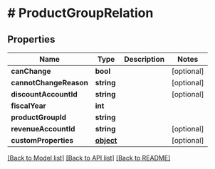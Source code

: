 # # ProductGroupRelation

## Properties

Name | Type | Description | Notes
------------ | ------------- | ------------- | -------------
**canChange** | **bool** |  | [optional] 
**cannotChangeReason** | **string** |  | [optional] 
**discountAccountId** | **string** |  | [optional] 
**fiscalYear** | **int** |  | 
**productGroupId** | **string** |  | 
**revenueAccountId** | **string** |  | [optional] 
**customProperties** | [**object**](.md) |  | [optional] 

[[Back to Model list]](../../README.md#documentation-for-models) [[Back to API list]](../../README.md#documentation-for-api-endpoints) [[Back to README]](../../README.md)



